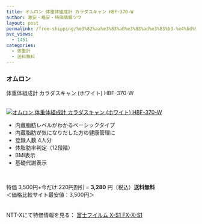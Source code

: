 ```yaml
---
title: オムロン 体重体組成計 カラダスキャン HBF-370-W
author: 激安・格安・特価情報ツウ
layout: post
permalink: /free-shipping/%e3%82%aa%e3%83%a0%e3%83%ad%e3%83%b3-%e4%bd%93%e9%87%8d%e4%bd%93%e7%b5%84%e6%88%90%e8%a8%88-%e3%82%ab%e3%83%a9%e3%83%80%e3%82%b9%e3%82%ad%e3%83%a3%e3%83%b3-hbf-370-w.html
pvc_views:
  - 1451
categories:
  - 体重計
  - 送料無料
---
```

### オムロン  
体重体組成計 カラダスキャン (ホワイト) HBF-370-W

<div class="img-bg2 img_L">
  <a href="http://px.a8.net/svt/ejp?a8mat=ZYP6S+8IMA3E+S1Q+BWGDT&#038;a8ejpredirect=http://nttxstore.jp/_II_OM12607407" target="_blank"><br /> <img border="0" alt="オムロン 体重体組成計 カラダスキャン (ホワイト) HBF-370-W" src="http://i1.wp.com/image.nttxstore.jp/l2_images/O/OM/OM12607407.jpg?w=120" data-recalc-dims="1" /></a>
</div>

<!--more-->

  * 内蔵脂肪レベルがわかるベーシックタイプ
  * 内蔵脂肪が気になりだした方の健康管理に
  * 登録人数 4人分
  * 体脂肪率判定（12段階）
  * BMI表示
  * 基礎代謝表示

<br clear="all" />

特価 3,500円+今だけ:220円割引 = <span class="tokka-price"><strong>3,280</strong></span> 円（税込）**送料無料**  
＜価格比較サイト最安値：3,500円＞

　  
NTT-Xにて特価情報を見る： <span class="fs150p"><a href="http://px.a8.net/svt/ejp?a8mat=ZYP6S+8IMA3E+S1Q+BWGDT&#038;a8ejpredirect=http://nttxstore.jp/_II_OM12607407" target="_blank">富士フイルム X-S1 FX-X-S1</a></span>